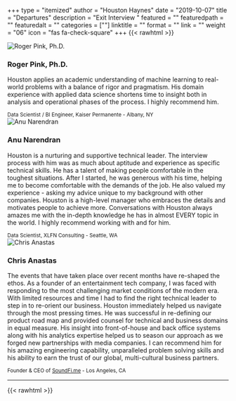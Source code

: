 +++
type = "itemized"
author = "Houston Haynes"
date = "2019-10-07"
title = "Departures"
description = "Exit Interview "
featured = ""
featuredpath = ""
featuredalt = ""
categories = [""]
linktitle = ""
format = ""
link = ""
weight = "06"
icon = "fas fa-check-square"
+++
{{< rawhtml >}}
<div class="container-fluid">
    <div class="row">
        <div class="col-12 mt-3">
            <div class="card">
                <div class="card-horizontal">
                    <div class="img-square-wrapper pl-4">
                        <img class="float-left image centered rounded bordered mx-auto mt-4" src="/img/Roger_Pink.jpg" alt="Roger Pink, Ph.D.">
                    </div>
                    <div class="card-body w-75">
                        <h3 class="card-title">Roger Pink, Ph.D.</h3>
                        <p class="card-text">Houston applies an academic understanding of machine learning to real-world problems with a balance of rigor and pragmatism. His domain experience with applied data science shortens time to insight both in analysis and operational phases of the process. I highly recommend him.</p>
                    </div>
                </div>
                <div class="card-footer">
                    <small class="text-muted">Data Scientist / BI Engineer, Kaiser Permanente - Albany, NY</small>
                </div>
            </div>
        </div>
    </div>
</div>
<div class="container-fluid">
    <div class="row">
        <div class="col-12 mt-3">
            <div class="card">
                <div class="card-horizontal">
                    <div class="img-wrapper pl-4">
                        <img class="float-left image centered rounded bordered mx-auto mt-4" src="/img/Anu_Narendran.jpg" alt="Anu Narendran">
                    </div>
                    <div class="card-body w-75">
                        <h3 class="card-title">Anu Narendran</h3>
                        <p class="card-text">Houston is a nurturing and supportive technical leader. The interview process with him was as much about aptitude and experience as specific technical skills. He has a talent of making people comfortable in the toughest situations. After I started, he was generous with his time, helping me to become comfortable with the demands of the job. He also valued my experience - asking my advice unique to my background with other companies. Houston is a high-level manager who embraces the details and motivates people to achieve more. Conversations with Houston always amazes me with the in-depth knowledge he has in almost EVERY topic in the world. I highly recommend working with and for him.</p>
                    </div>
                </div>
                <div class="card-footer">
                    <small class="text-muted">Data Scientist, XLFN Consulting - Seattle, WA</small>
                </div>
            </div>
        </div>
    </div>
</div>
<div class="container-fluid">
    <div class="row">
        <div class="col-12 mt-3">
            <div class="card">
                <div class="card-horizontal">
                    <div class="img-wrapper pl-4">
                        <img class="float-left image centered rounded bordered mx-auto mt-4" src="/img/Chris_Anastas.jpg" alt="Chris Anastas">
                    </div>
                    <div class="card-body w-75">
                        <h3 class="card-title">Chris Anastas</h3>
                        <p class="card-text">The events that have taken place over recent months have re-shaped  the ethos. As a founder of an entertainment tech company, I was faced with responding to the most challenging market conditions of the modern era. With limited resources and time I had to find the right technical leader to step in to re-orient our business. Houston immediately helped us navigate through the most pressing times. He was successful in re-defining our product road map and provided counsel for technical and business domains in equal measure. His insight into front-of-house and back office systems along with his analytics expertise helped us to season our approach as we forged new partnerships with media companies. I can recommend him for his amazing engineering capability, unparalleled problem solving skills and his ability to earn the trust of our global, multi-cultural business partners.</p>
                    </div>
                </div>
                <div class="card-footer">
                    <small class="text-muted">Founder & CEO of <a href="http://soundfi.me/about-2/" target="_blank">SoundFi.me</a> - Los Angeles, CA</small>
                </div>
            </div>
        </div>
    </div>
</div>
<hr>
{{< rawhtml >}}